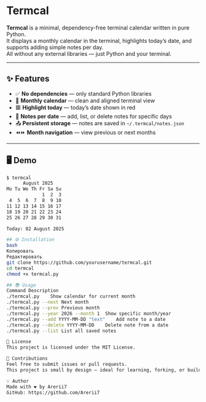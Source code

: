 # Termcal

**Termcal** is a minimal, dependency-free terminal calendar written in pure Python.  
It displays a monthly calendar in the terminal, highlights today’s date, and supports adding simple notes per day.  
All without any external libraries — just Python and your terminal.

---

## ✨ Features

- ✅ **No dependencies** — only standard Python libraries
- 📅 **Monthly calendar** — clean and aligned terminal view
- 🟥 **Highlight today** — today’s date shown in red
- 📝 **Notes per date** — add, list, or delete notes for specific days
- 📤 **Persistent storage** — notes are saved in `~/.termcal/notes.json`
- ⏪⏩ **Month navigation** — view previous or next months

---

## 🖥️ Demo

```bash
$ termcal
      August 2025
Mo Tu We Th Fr Sa Su
             1  2  3
 4  5  6  7  8  9 10
11 12 13 14 15 16 17
18 19 20 21 22 23 24
25 26 27 28 29 30 31

Today: 02 August 2025

## ⚙️ Installation
bash
Копировать
Редактировать
git clone https://github.com/yourusername/termcal.git
cd termcal
chmod +x termcal.py

## 📚 Usage
Command	Description
./termcal.py	Show calendar for current month
./termcal.py --next	Next month
./termcal.py --prev	Previous month
./termcal.py --year 2026 --month 1	Show specific month/year
./termcal.py --add YYYY-MM-DD "text"	Add note to a date
./termcal.py --delete YYYY-MM-DD	Delete note from a date
./termcal.py --list	List all saved notes

📄 License
This project is licensed under the MIT License.

🤝 Contributions
Feel free to submit issues or pull requests.
This project is small by design — ideal for learning, forking, or building on top of.

💡 Author
Made with ❤️ by Arerii7
GitHub: https://github.com/Arerii7
